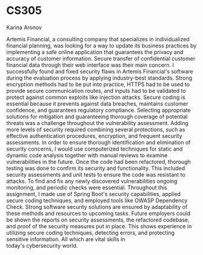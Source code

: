 # CS305
Karina Aronov

Artemis Financial, a consulting company that specializes in individualized financial planning, was looking for a way to update its business practices by implementing a safe online application that guarantees the privacy and accuracy of customer information. Secure transfer of confidential customer financial data through their web interface was their main concern.
I successfully found and fixed security flaws in Artemis Financial's software during the evaluation process by applying industry-best standards. Strong encryption methods had to be put into practice, HTTPS had to be used to provide secure communication routes, and inputs had to be validated to protect against common exploits like injection attacks. Secure coding is essential because it prevents against data breaches, maintains customer confidence, and guarantees regulatory compliance.
Selecting appropriate solutions for mitigation and guaranteeing thorough coverage of potential threats was a challenge throughout the vulnerability assessment. Adding more levels of security required combining several protections, such as effective authentication procedures, encryption, and frequent security assessments. In order to ensure thorough identification and elimination of security concerns, I would use computerized techniques for static and dynamic code analysis together with manual reviews to examine vulnerabilities in the future.
Once the code had been refactored, thorough testing was done to confirm its security and functionality. This included security assessments and unit tests to ensure the code was resistant to attacks. To find and fix any newly discovered vulnerabilities ongoing monitoring, and periodic checks were essential.
Throughout this assignment, I made use of Spring Boot's security capabilities, applied secure coding techniques, and employed tools like OWASP Dependency Check. Strong software security solutions are ensured by adaptability of these methods and resources to upcoming tasks.
Future employers could be shown the reports on security assessments, the refactored codebase, and proof of the security measures put in place. This shows experience in utilizing secure coding techniques, detecting errors, and protecting sensitive information. All which are vital skills in today's cybersecurity world.
